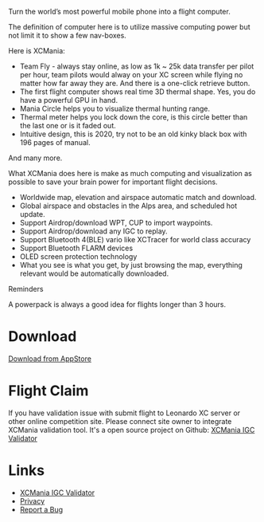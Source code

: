 
Turn the world’s most powerful mobile phone into a flight computer.
 
The definition of computer here is to utilize massive computing power but not limit it to show a few nav-boxes.
 
Here is XCMania:
 
- Team Fly - always stay online, as low as 1k ~ 25k data transfer per pilot per hour, team pilots would alway on your XC screen while flying no matter how far away they are. And there is a one-click retrieve button.
- The first flight computer shows real time 3D thermal shape. Yes, you do have a powerful GPU in hand.
- Mania Circle helps you to visualize thermal hunting range.
- Thermal meter helps you lock down the core, is this circle better than the last one or is it faded out.
- Intuitive design, this is 2020, try not to be an old kinky black box with 196 pages of manual. 
 
And many more.
 
What XCMania does here is make as much computing and visualization as possible to save your brain power for important flight decisions.
 
- Worldwide map, elevation and airspace automatic match and download.
- Global airspace and obstacles in the Alps area, and scheduled hot update.
- Support Airdrop/download WPT, CUP to import waypoints.
- Support Airdrop/download any IGC to replay.
- Support Bluetooth 4(BLE) vario like XCTracer for world class accuracy
- Support Bluetooth FLARM devices
- OLED screen protection technology
- What you see is what you get, by just browsing the map, everything relevant would be automatically downloaded.
 
Reminders
 
A powerpack is always a good idea for flights longer than 3 hours. 


# Download

[Download from AppStore](https://apps.apple.com/app/xcmania/id1494610953?mt=8)

# Flight Claim

If you have validation issue with submit flight to Leonardo XC server or other online competition site. Please connect site owner to integrate XCMania validation tool. It's a open source project on Github: [XCMania IGC Validator](https://github.com/solocatz/XCManiaValidateTool)

# Links
* [XCMania IGC Validator](https://github.com/solocatz/XCManiaValidateTool)
* [Privacy](https://www.xcmania.com/privacy)
* [Report a Bug](https://github.com/solocatz/XCMania/issues)
